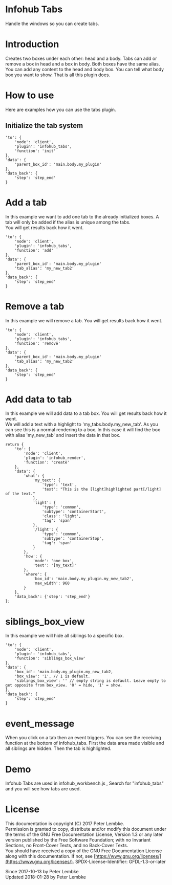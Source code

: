 # Infohub Tabs
Handle the windows so you can create tabs.  

# Introduction
Creates two boxes under each other: head and a body. Tabs can add or remove a box in head and a box in body. Both boxes have the same alias.  
You can add any content to the head and body box. You can tell what body box you want to show. That is all this plugin does.  

# How to use
Here are examples how you can use the tabs plugin.  
## Initialize the tab system

```
'to': {
    'node': 'client',
    'plugin': 'infohub_tabs',
    'function': 'init'
},
'data': {
    'parent_box_id': 'main.body.my_plugin'
},
'data_back': {
    'step': 'step_end'
}
```

# Add a tab
In this example we want to add one tab to the already initialized boxes. A tab will only be added if the alias is unique among the tabs.  
You will get results back how it went.  

```
'to': {
    'node': 'client',
    'plugin': 'infohub_tabs',
    'function': 'add'
},
'data': {
    'parent_box_id': 'main.body.my_plugin'
    'tab_alias': 'my_new_tab2'
},
'data_back': {
    'step': 'step_end'
}
```

# Remove a tab
In this example we will remove a tab. You will get results back how it went.  

```
'to': {
    'node': 'client',
    'plugin': 'infohub_tabs',
    'function': 'remove'
},
'data': {
    'parent_box_id': 'main.body.my_plugin'
    'tab_alias': 'my_new_tab2'
},
'data_back': {
    'step': 'step_end'
}
```

# Add data to tab
In this example we will add data to a tab box. You will get results back how it went.  
We will add a text with a highlight to 'my_tabs.body.my_new_tab'. As you can see this is a normal rendering to a box. In this case it will find the box with alias 'my_new_tab' and insert the data in that box.  

```
return {
    'to': {
        'node': 'client',
        'plugin': 'infohub_render',
        'function': 'create'
    },
    'data': {
        'what': {
            'my_text': {
                'type': 'text',
                'text': "This is the [light]highlighted part[/light] of the text."
            },
            'light': {
                'type': 'common',
                'subtype': 'containerStart',
                'class': 'light',
                'tag': 'span'
            },
            '/light': {
                'type': 'common',
                'subtype': 'containerStop',
                'tag': 'span'
            }
        },
        'how': {
            'mode': 'one box',
            'text': '[my_text]'
        },
        'where': {
            'box_id': 'main.body.my_plugin.my_new_tab2',
            'max_width': 960
        }
    },
    'data_back': {'step': 'step_end'}
};
```

# siblings_box_view
In this example we will hide all siblings to a specific box.  

```
'to': {
    'node': 'client',
    'plugin': 'infohub_tabs',
    'function': 'siblings_box_view'
},
'data': {
    'box_id': 'main.body.my_plugin.my_new_tab2,
    'box_view': '1', // 1 is default.
    'siblings_box_view': '' // empty string is default. Leave empty to get opposite from box_view. '0' = hide, '1' = show.
},
'data_back': {
    'step': 'step_end'
}
```

# event_message
When you click on a tab then an event triggers. You can see the receiving function at the bottom of infohub_tabs.
First the data area made visible and all siblings are hidden. Then the tab is highlighted.  

# Demo
Infohub Tabs are used in infohub_workbench.js , Search for "infohub_tabs" and you will see how tabs are used.  

# License
This documentation is copyright (C) 2017 Peter Lembke.  
Permission is granted to copy, distribute and/or modify this document under the terms of the GNU Free Documentation License, Version 1.3 or any later version published by the Free Software Foundation; with no Invariant Sections, no Front-Cover Texts, and no Back-Cover Texts.  
You should have received a copy of the GNU Free Documentation License along with this documentation. If not, see [https://www.gnu.org/licenses/](https://www.gnu.org/licenses/).  SPDX-License-Identifier: GFDL-1.3-or-later  

Since 2017-10-13 by Peter Lembke  
Updated 2018-01-28 by Peter Lembke  
